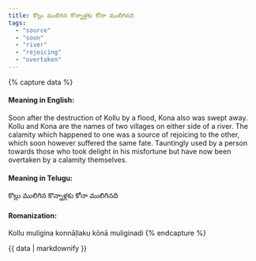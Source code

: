 ```yaml
---
title: కొల్లు ములిగిన కొన్నాళ్లకు కోనా ములిగినది
tags:
  - "source"
  - "soon"
  - "river"
  - "rejoicing"
  - "overtaken"
---
```


{% capture data %}
#### Meaning in English:
Soon after the destruction of Kollu by a flood, Kona also was swept away.
Kollu and Kona are the names of two villages on either side of a river. The calamity which happened to one was a source of rejoicing to the other, which soon however suffered the same fate.
Tauntingly used by a person towards those who took delight in his misfortune but have now been overtaken by a calamity themselves.

#### Meaning in Telugu:
కొల్లు ములిగిన కొన్నాళ్లకు కోనా ములిగినది

#### Romanization:
Kollu muligina konnāḷlaku kōnā muliginadi
{% endcapture %}

{{ data | markdownify }}


